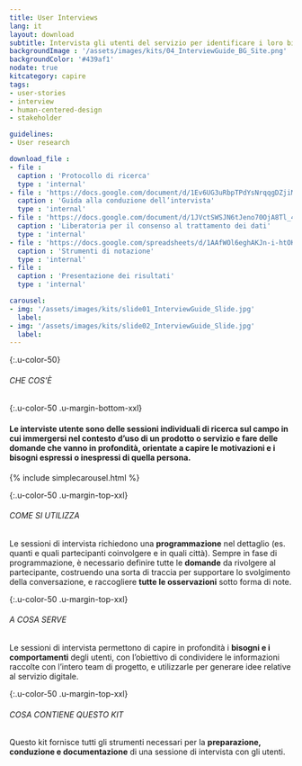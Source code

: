 ```yaml
---
title: User Interviews
lang: it
layout: download
subtitle: Intervista gli utenti del servizio per identificare i loro bisogni, motivazioni e frustrazioni
backgroundImage : '/assets/images/kits/04_InterviewGuide_BG_Site.png'
backgroundColor: '#439af1'
nodate: true
kitcategory: capire
tags: 
- user-stories
- interview
- human-centered-design
- stakeholder

guidelines:
- User research

download_file :
- file : 
  caption : 'Protocollo di ricerca'
  type : 'internal'
- file : 'https://docs.google.com/document/d/1Ev6UG3uRbpTPdYsNrqqgDZjiMpVDvPQk-XfriH2QDac/edit?usp=sharing'
  caption : 'Guida alla conduzione dell’intervista'
  type : 'internal'
- file : 'https://docs.google.com/document/d/1JVctSWSJN6tJeno70OjA8Tl_4rs0dIJ5XLoOQbIgo24/edit?usp=sharing'
  caption : 'Liberatoria per il consenso al trattamento dei dati'
  type : 'internal'
- file : 'https://docs.google.com/spreadsheets/d/1AAfWOl6eghAKJn-i-htOKV5j2zSHhAM2IHTNxvxuIWY/edit?usp=sharing'
  caption : 'Strumenti di notazione'
  type : 'internal'
- file : 
  caption : 'Presentazione dei risultati'
  type : 'internal'

carousel:
- img: '/assets/images/kits/slide01_InterviewGuide_Slide.jpg'
  label:
- img: '/assets/images/kits/slide02_InterviewGuide_Slide.jpg'
  label:
---
```


{:.u-color-50}
###### CHE COS’È

{:.u-color-50 .u-margin-bottom-xxl}
#### Le interviste utente sono delle sessioni individuali di **ricerca sul campo** in cui immergersi nel contesto d’uso di un prodotto o servizio e fare delle domande che vanno in profondità, orientate a capire le motivazioni e i bisogni espressi o inespressi di quella persona.

{% include simplecarousel.html  %} 

{:.u-color-50 .u-margin-top-xxl}
###### COME SI UTILIZZA
Le sessioni di intervista richiedono una **programmazione** nel dettaglio (es. quanti e quali partecipanti coinvolgere e in quali città). Sempre in fase di programmazione, è necessario definire tutte le **domande** da rivolgere al partecipante, costruendo una sorta di traccia per supportare lo svolgimento della conversazione, e raccogliere **tutte le osservazioni** sotto forma di note. 



{:.u-color-50 .u-margin-top-xxl}
###### A COSA SERVE
Le sessioni di intervista permettono di capire in profondità i **bisogni e i comportamenti** degli utenti, con l’obiettivo di condividere le informazioni raccolte con l’intero team di progetto, e utilizzarle per generare idee relative al servizio digitale.

{:.u-color-50 .u-margin-top-xxl}
###### COSA CONTIENE QUESTO KIT
Questo kit fornisce tutti gli strumenti necessari per la **preparazione, conduzione e documentazione** di una sessione di intervista con gli utenti. 
